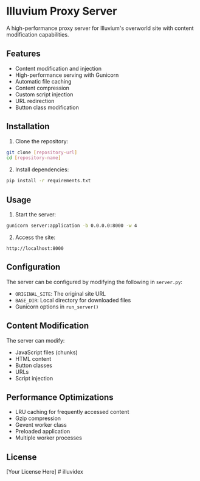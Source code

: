# Illuvium Proxy Server

A high-performance proxy server for Illuvium's overworld site with content modification capabilities.

## Features

- Content modification and injection
- High-performance serving with Gunicorn
- Automatic file caching
- Content compression
- Custom script injection
- URL redirection
- Button class modification

## Installation

1. Clone the repository:
```bash
git clone [repository-url]
cd [repository-name]
```

2. Install dependencies:
```bash
pip install -r requirements.txt
```

## Usage

1. Start the server:
```bash
gunicorn server:application -b 0.0.0.0:8000 -w 4
```

2. Access the site:
```
http://localhost:8000
```

## Configuration

The server can be configured by modifying the following in `server.py`:

- `ORIGINAL_SITE`: The original site URL
- `BASE_DIR`: Local directory for downloaded files
- Gunicorn options in `run_server()`

## Content Modification

The server can modify:
- JavaScript files (chunks)
- HTML content
- Button classes
- URLs
- Script injection

## Performance Optimizations

- LRU caching for frequently accessed content
- Gzip compression
- Gevent worker class
- Preloaded application
- Multiple worker processes

## License

[Your License Here] # illuvidex
